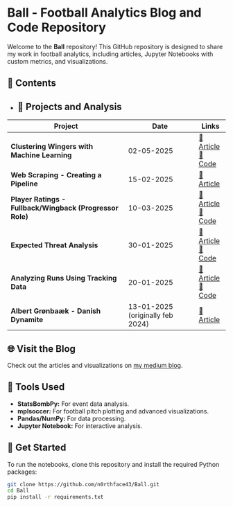 # Ball - Football Analytics Blog and Code Repository

Welcome to the **Ball** repository! This GitHub repository is designed to share my work in football analytics, including articles, Jupyter Notebooks with custom metrics, and visualizations.

## 📂 Contents

- ## 📌 Projects and Analysis  
| Project | Date | Links |
|----------|------|--------|
| **Clustering Wingers with Machine Learning** | 02-05-2025 | [📝 Article](https://medium.com/@henrik.schjoth/clustering-wingers-using-machine-learning-b067d2e26685) <br> [📄 Code](./_code/Clustering-Wingers.ipynb) |
| **Web Scraping - Creating a Pipeline** | 15-02-2025 | [📝 Article](https://medium.com/@henrik.schjoth/scraping-fbref-creating-a-pipeline-f5c9c23ba9da) |
| **Player Ratings - Fullback/Wingback (Progressor Role)** | 10-03-2025 | [📝 Article](https://medium.com/@henrik.schjoth/from-dataframe-to-player-ratings-5c05e4073e91) <br> [📄 Code](./_code/Player%20Rating%20System-FBWB-role-progressor-epl-wyscout-data-03-03-2025.ipynb) |
| **Expected Threat Analysis** | 30-01-2025 | [📝 Article](https://medium.com/@henrik.schjoth/expected-threat-and-winning-7596715647d2) <br> [📄 Code](./_code/xT-pitch.ipynb) |
| **Analyzing Runs Using Tracking Data** | 20-01-2025 | [📝 Article](https://medium.com/@henrik.schjoth/using-tracking-data-analyzing-runs-6eda008c6d49) <br> [📄 Code](./_code/Analyzing%20runs%20with%20tracking%20data.py) |
| **Albert Grønbaæk - Danish Dynamite** | 13-01-2025 (originally feb 2024) | [📝 Article](https://medium.com/@henrik.schjoth/danish-dynamite-albert-gr%C3%B8nb%C3%A6k-d19c09959d74) |


## 🌐 Visit the Blog
Check out the articles and visualizations on [my medium blog](https://medium.com/@henrik.schjoth).

## 🔧 Tools Used
- **StatsBombPy:** For event data analysis.
- **mplsoccer:** For football pitch plotting and advanced visualizations.
- **Pandas/NumPy:** For data processing.
- **Jupyter Notebook:** For interactive analysis.

## 🚀 Get Started
To run the notebooks, clone this repository and install the required Python packages:
```bash
git clone https://github.com/n0rthface43/Ball.git
cd Ball
pip install -r requirements.txt
